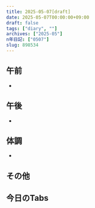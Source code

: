 ```yaml
---
title: 2025-05-07[draft]
date: 2025-05-07T00:00:00+09:00
draft: false
tags: ["diary", ""]
archives: ["2025-05"]
n年日記: ["0507"]
slug: 898534
---
```

## 午前
- 
## 午後
- 
## 体調
- 
## その他
## 今日のTabs